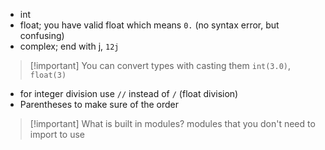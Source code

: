 * int
* float; you have valid float which means `0.` (no syntax error, but confusing)
* complex; end with j, `12j`
> [!important] You can convert types with casting them
> `int(3.0)`, `float(3)`
* for integer division use `//` instead of `/` (float division)
* Parentheses to make sure of the order
> [!important] What is built in modules?
modules that you don't need to import to use